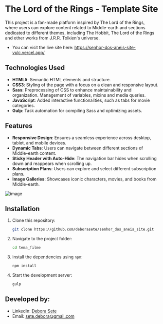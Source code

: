 # The Lord of the Rings - Template Site

This project is a fan-made platform inspired by The Lord of the Rings, where users can explore content related to Middle-earth and sections dedicated to different themes, including The Hobbit, The Lord of the Rings and other works from J.R.R. Tolkien's universe.
- You can visit the live site here: https://senhor-dos-aneis-site-vulc.vercel.app/


## Technologies Used
- **HTML5**: Semantic HTML elements and structure.
- **CSS3**: Styling of the page with a focus on a clean and responsive layout.
- **Sass**: Preprocessing of CSS to enhance maintainability and organization. Management of variables, mixins and media queries.
- **JavaScript**: Added interactive functionalities, such as tabs for movie categories.
- **Gulp**: Task automation for compiling Sass and optimizing assets.

## Features
- **Responsive Design**: Ensures a seamless experience across desktop, tablet, and mobile devices.
- **Dynamic Tabs**: Users can navigate between different sections of Middle-earth content.
- **Sticky Header with Auto-Hide**: The navigation bar hides when scrolling down and reappears when scrolling up.
- **Subscription Plans**: Users can explore and select different subscription plans.
- **Image Galleries**: Showcases iconic characters, movies, and books from Middle-earth.

![image](https://github.com/user-attachments/assets/bc03c326-51fa-404b-9e45-974c52e8a5bf)


## Installation

1. Clone this repository:
    ```bash
    git clone https://github.com/deborasete/senhor_dos_aneis_site.git
    ```

2. Navigate to the project folder:
    ```bash
    cd tema_filme
    ```

3. Install the dependencies using `npm`:
    ```bash
    npm install
    ```

4. Start the development server:
    ```bash
    gulp
    ```

    
## Developed by:  


- LinkedIn: [Debora Sete](https://www.linkedin.com/in/debora-sete/)
- Email: [sete.debora@gmail.com](mailto:sete.debora@gmail.com)
